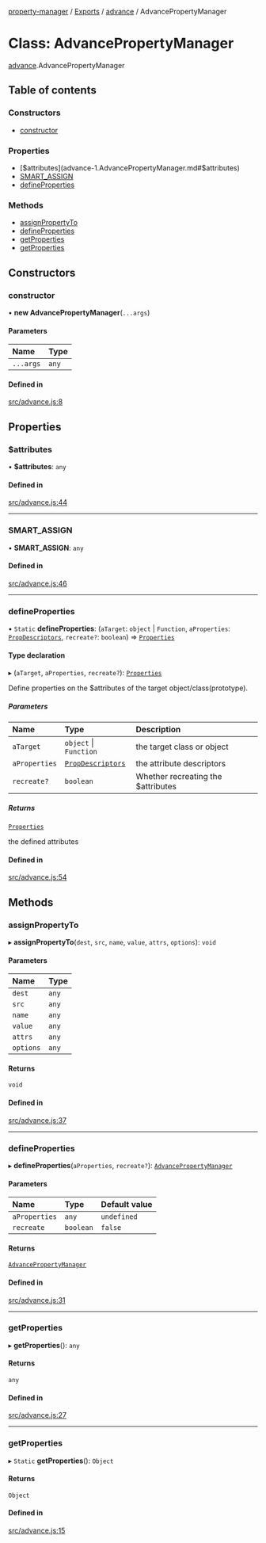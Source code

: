 [property-manager](../README.md) / [Exports](../modules.md) / [advance](../modules/advance-1.md) / AdvancePropertyManager

# Class: AdvancePropertyManager

[advance](../modules/advance-1.md).AdvancePropertyManager

## Table of contents

### Constructors

- [constructor](advance-1.AdvancePropertyManager.md#constructor)

### Properties

- [$attributes](advance-1.AdvancePropertyManager.md#$attributes)
- [SMART\_ASSIGN](advance-1.AdvancePropertyManager.md#smart_assign)
- [defineProperties](advance-1.AdvancePropertyManager.md#defineproperties)

### Methods

- [assignPropertyTo](advance-1.AdvancePropertyManager.md#assignpropertyto)
- [defineProperties](advance-1.AdvancePropertyManager.md#defineproperties-1)
- [getProperties](advance-1.AdvancePropertyManager.md#getproperties)
- [getProperties](advance-1.AdvancePropertyManager.md#getproperties-1)

## Constructors

### constructor

• **new AdvancePropertyManager**(`...args`)

#### Parameters

| Name | Type |
| :------ | :------ |
| `...args` | `any` |

#### Defined in

[src/advance.js:8](https://github.com/snowyu/property-manager.js/blob/4242c0a/src/advance.js#L8)

## Properties

### $attributes

• **$attributes**: `any`

#### Defined in

[src/advance.js:44](https://github.com/snowyu/property-manager.js/blob/4242c0a/src/advance.js#L44)

___

### SMART\_ASSIGN

• **SMART\_ASSIGN**: `any`

#### Defined in

[src/advance.js:46](https://github.com/snowyu/property-manager.js/blob/4242c0a/src/advance.js#L46)

___

### defineProperties

▪ `Static` **defineProperties**: (`aTarget`: `object` \| `Function`, `aProperties`: [`PropDescriptors`](../modules/abstract.md#propdescriptors), `recreate?`: `boolean`) => [`Properties`](properties.Properties.md)

#### Type declaration

▸ (`aTarget`, `aProperties`, `recreate?`): [`Properties`](properties.Properties.md)

Define properties on the $attributes of the target object/class(prototype).

##### Parameters

| Name | Type | Description |
| :------ | :------ | :------ |
| `aTarget` | `object` \| `Function` | the target class or object |
| `aProperties` | [`PropDescriptors`](../modules/abstract.md#propdescriptors) | the attribute descriptors |
| `recreate?` | `boolean` | Whether recreating the $attributes |

##### Returns

[`Properties`](properties.Properties.md)

the defined attributes

#### Defined in

[src/advance.js:54](https://github.com/snowyu/property-manager.js/blob/4242c0a/src/advance.js#L54)

## Methods

### assignPropertyTo

▸ **assignPropertyTo**(`dest`, `src`, `name`, `value`, `attrs`, `options`): `void`

#### Parameters

| Name | Type |
| :------ | :------ |
| `dest` | `any` |
| `src` | `any` |
| `name` | `any` |
| `value` | `any` |
| `attrs` | `any` |
| `options` | `any` |

#### Returns

`void`

#### Defined in

[src/advance.js:37](https://github.com/snowyu/property-manager.js/blob/4242c0a/src/advance.js#L37)

___

### defineProperties

▸ **defineProperties**(`aProperties`, `recreate?`): [`AdvancePropertyManager`](advance-1.AdvancePropertyManager.md)

#### Parameters

| Name | Type | Default value |
| :------ | :------ | :------ |
| `aProperties` | `any` | `undefined` |
| `recreate` | `boolean` | `false` |

#### Returns

[`AdvancePropertyManager`](advance-1.AdvancePropertyManager.md)

#### Defined in

[src/advance.js:31](https://github.com/snowyu/property-manager.js/blob/4242c0a/src/advance.js#L31)

___

### getProperties

▸ **getProperties**(): `any`

#### Returns

`any`

#### Defined in

[src/advance.js:27](https://github.com/snowyu/property-manager.js/blob/4242c0a/src/advance.js#L27)

___

### getProperties

▸ `Static` **getProperties**(): `Object`

#### Returns

`Object`

#### Defined in

[src/advance.js:15](https://github.com/snowyu/property-manager.js/blob/4242c0a/src/advance.js#L15)
